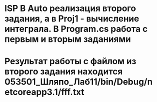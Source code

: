 # ISP В Auto реализация второго задания, а в Proj1 - вычисление интеграла. В Program.cs работа с первым и вторым заданиями
# Результат работы с файлом из второго задания находится 053501_Шляпо_Лаб11/bin/Debug/netcoreapp3.1/fff.txt
